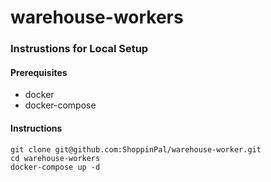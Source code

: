 # warehouse-workers
### Instrustions for Local Setup
#### Prerequisites
- docker
- docker-compose

#### Instructions
```
git clone git@github.com:ShoppinPal/warehouse-worker.git
cd warehouse-workers
docker-compose up -d
```
